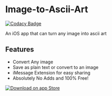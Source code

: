# Image-to-Ascii-Art

[![Codacy Badge](https://api.codacy.com/project/badge/Grade/483d3bd744db45c58b136ce4ba4f458c)](https://www.codacy.com/app/liamrosenfeld/Image-to-Ascii-Art?utm_source=github.com&utm_medium=referral&utm_content=liamrosenfeld/Image-to-Ascii-Art&utm_campaign=badger)

An iOS app that can turn any image into ascii art

## Features
- Convert Any image
- Save as plain text or convert to an image
- iMessage Extension for easy sharing
- Absolutely No Adds and 100% Free!

[![Download on app Store](https://developer.apple.com/app-store/marketing/guidelines/images/badge-download-on-the-app-store.svg)](https://appstore.com)
